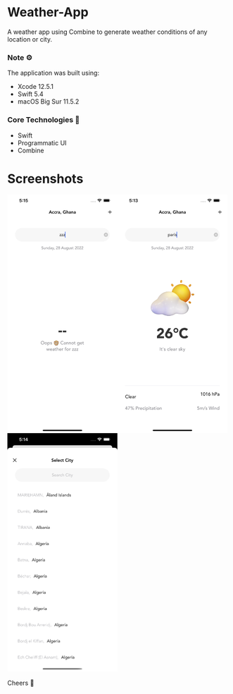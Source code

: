 # Weather-App
A weather app using Combine to generate weather conditions of any location or city.

### Note ⚙️
The application was built using: 
* Xcode 12.5.1
* Swift 5.4
* macOS Big Sur 11.5.2

### Core Technologies 📲
* Swift
* Programmatic UI
* Combine

# Screenshots
<img align='left' src="UdemyWeatherApp/Assets.xcassets/emptyScreen.imageset/emptyScreen.png"  width="250">
<img align='left' src="UdemyWeatherApp/Assets.xcassets/weatherScreen.imageset/weatherScreen.png"  width="250">

<img src="UdemyWeatherApp/Assets.xcassets/cityScreen.imageset/cityScreen.png"  width="250">


Cheers 🍿
